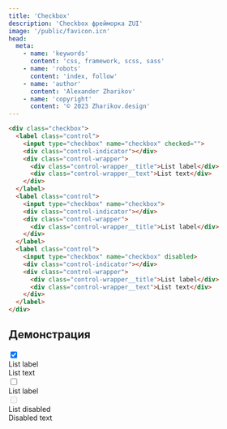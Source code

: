```yaml
---
title: 'Checkbox'
description: 'Checkbox фрейморка ZUI'
image: '/public/favicon.icn'
head:
  meta:
    - name: 'keywords'
      content: 'css, framework, scss, sass'
    - name: 'robots'
      content: 'index, follow'
    - name: 'author'
      content: 'Alexander Zharikov'
    - name: 'copyright'
      content: '© 2023 Zharikov.design'
---
```


```html
<div class="checkbox">
  <label class="control">
    <input type="checkbox" name="checkbox" checked="">
    <div class="control-indicator"></div>
    <div class="control-wrapper">
      <div class="control-wrapper__title">List label</div>
      <div class="control-wrapper__text">List text</div>
    </div>
  </label>
  <label class="control">
    <input type="checkbox" name="checkbox">
    <div class="control-indicator"></div>
    <div class="control-wrapper">
      <div class="control-wrapper__title">List label</div>
    </div>
  </label>
  <label class="control">
    <input type="checkbox" name="checkbox" disabled>
    <div class="control-indicator"></div>
    <div class="control-wrapper">
      <div class="control-wrapper__title">List label</div>
      <div class="control-wrapper__text">List text</div>
    </div>
  </label>
</div>
```

## Демонстрация
<div class="checkbox">
  <label class="control">
    <input type="checkbox" name="checkbox" checked="">
    <div class="control-indicator"></div>
    <div class="control-wrapper">
      <div class="control-wrapper__title">List label</div>
      <div class="control-wrapper__text">List text</div>
    </div>
  </label>
  <label class="control">
    <input type="checkbox" name="checkbox">
    <div class="control-indicator"></div>
    <div class="control-wrapper">
      <div class="control-wrapper__title">List label</div>
    </div>
  </label>
  <label class="control">
    <input type="checkbox" name="checkbox" disabled>
    <div class="control-indicator"></div>
    <div class="control-wrapper">
      <div class="control-wrapper__title">List disabled</div>
      <div class="control-wrapper__text">Disabled text</div>
    </div>
  </label>
</div>